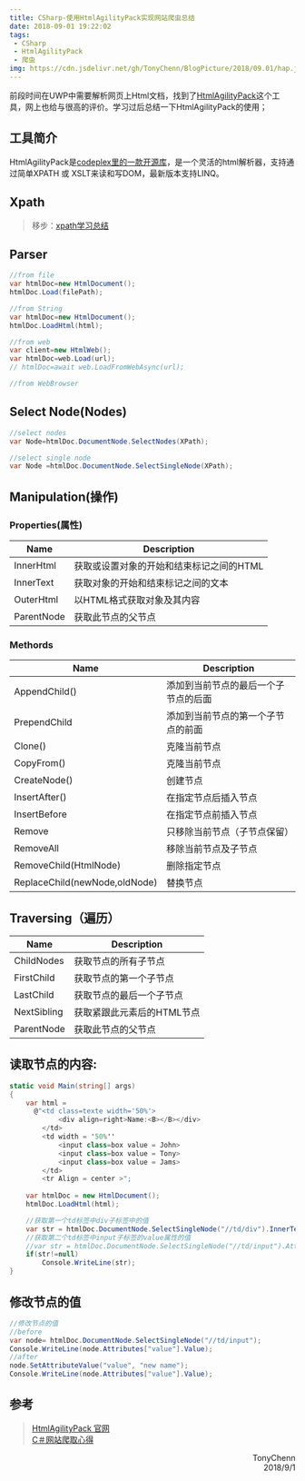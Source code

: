 ```yaml
---
title: CSharp-使用HtmlAgilityPack实现网站爬虫总结
date: 2018-09-01 19:22:02
tags: 
 - CSharp 
 - HtmlAgilityPack
 - 爬虫
img: https://cdn.jsdelivr.net/gh/TonyChenn/BlogPicture/2018/09.01/hap.jpg
---
```


前段时间在UWP中需要解析网页上Html文档，找到了[HtmlAgilityPack](https://html-agility-pack.net/)这个工具，网上也给与很高的评价。学习过后总结一下HtmlAgilityPack的使用；

## 工具简介
HtmlAgilityPack是[codeplex里的一款开源库](https://htmlagilitypack.codeplex.com)，是一个灵活的html解析器，支持通过简单XPATH 或 XSLT来读和写DOM，最新版本支持LINQ。

## Xpath
> 移步：[xpath学习总结](https://tonychenn.cn/2018/11/08/XPath学习总结/)

## Parser

```csharp
//from file
var htmlDoc=new HtmlDocument();
htmlDoc.Load(filePath);

//from String
var htmlDoc=new HtmlDocument();
htmlDoc.LoadHtml(html);

//from web
var client=new HtmlWeb();
var htmlDoc=web.Load(url);
// htmlDoc=await web.LoadFromWebAsync(url);

//from WebBrowser

```

## Select Node(Nodes)
```csharp
//select nodes
var Node=htmlDoc.DocumentNode.SelectNodes(XPath);

//select single node
var Node =htmlDoc.DocumentNode.SelectSingleNode(XPath);
```

## Manipulation(操作)

### Properties(属性)
Name | Description
---|---
InnerHtml | 获取或设置对象的开始和结束标记之间的HTML
InnerText | 获取对象的开始和结束标记之间的文本
OuterHtml | 以HTML格式获取对象及其内容
ParentNode | 获取此节点的父节点

### Methords

Name | Description
---|---
AppendChild() | 添加到当前节点的最后一个子节点的后面
PrependChild | 添加到当前节点的第一个子节点的前面
Clone() | 克隆当前节点
CopyFrom() | 克隆当前节点
CreateNode() | 创建节点
InsertAfter() | 在指定节点后插入节点
InsertBefore | 在指定节点前插入节点
Remove | 只移除当前节点（子节点保留）
RemoveAll | 移除当前节点及子节点
RemoveChild(HtmlNode) | 删除指定节点
ReplaceChild(newNode,oldNode) | 替换节点

## Traversing（遍历）

Name | Description
---|---
ChildNodes | 获取节点的所有子节点
FirstChild | 获取节点的第一个子节点
LastChild | 获取节点的最后一个子节点
NextSibling | 获取紧跟此元素后的HTML节点
ParentNode | 获取此节点的父节点


## 读取节点的内容:
```csharp
static void Main(string[] args)
{
    var html =
      @"<td class=texte width='50%'>
	        <div align=right>Name:<B></B></div>
        </td>
        <td width = '50%''
	        <input class=box value = John>
	        <input class=box value = Tony>
	        <input class=box value = Jams>
        </td>
        <tr Align = center >";
    
    var htmlDoc = new HtmlDocument();
    htmlDoc.LoadHtml(html);

    //获取第一个td标签中div子标签中的值
    var str = htmlDoc.DocumentNode.SelectSingleNode("//td/div").InnerText;
    //获取第二个td标签中input子标签的value属性的值
    //var str = htmlDoc.DocumentNode.SelectSingleNode("//td/input").Attributes["value"].Value;
    if(str!=null)
        Console.WriteLine(str);
}
```

## 修改节点的值

```csharp
//修改节点的值
//before
var node= htmlDoc.DocumentNode.SelectSingleNode("//td/input");
Console.WriteLine(node.Attributes["value"].Value);
//after
node.SetAttributeValue("value", "new name");
Console.WriteLine(node.Attributes["value"].Value);
```

## 参考
>[HtmlAgilityPack 官网](https://html-agility-pack.net/)<br>
[C＃网站爬取心得](https://replay923.github.io/2018/08/01/HtmlAgilityPack/)

<div align='right'>TonyChenn<br>2018/9/1</div>
